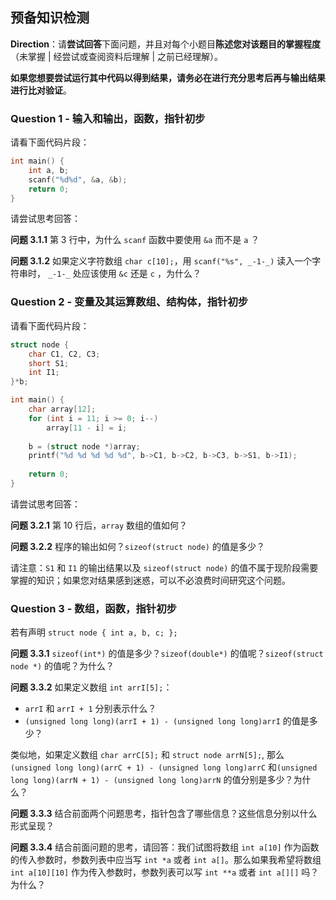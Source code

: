 ## 预备知识检测

**Direction**：请**尝试回答**下面问题，并且对每个小题目**陈述您对该题目的掌握程度**（未掌握 | 经尝试或查阅资料后理解 | 之前已经理解）。

**如果您想要尝试运行其中代码以得到结果，请务必在进行充分思考后再与输出结果进行比对验证**。


### Question 1 - 输入和输出，函数，指针初步

请看下面代码片段：

```c
int main() {
	int a, b;
	scanf("%d%d", &a, &b);
	return 0;
}
```
请尝试思考回答：

**问题 3.1.1** 第 3 行中，为什么 `scanf` 函数中要使用 `&a` 而不是 `a` ？

**问题 3.1.2** 如果定义字符数组 `char c[10];`，用 `scanf("%s", _-1-_)` 读入一个字符串时， `_-1-_` 处应该使用 `&c` 还是 `c` ，为什么？


### Question 2 - 变量及其运算数组、结构体，指针初步

请看下面代码片段：

```c
struct node {
	char C1, C2, C3;
	short S1;
	int I1;
}*b;

int main() {
	char array[12];
	for (int i = 11; i >= 0; i--)
		array[11 - i] = i;
	
	b = (struct node *)array;
	printf("%d %d %d %d %d", b->C1, b->C2, b->C3, b->S1, b->I1);
	
	return 0;
}
```
请尝试思考回答：

**问题 3.2.1** 第 10 行后，`array` 数组的值如何？

**问题 3.2.2** 程序的输出如何？`sizeof(struct node)` 的值是多少？

请注意：`S1` 和 `I1` 的输出结果以及 `sizeof(struct node)` 的值不属于现阶段需要掌握的知识；如果您对结果感到迷惑，可以不必浪费时间研究这个问题。


### Question 3 - 数组，函数，指针初步

若有声明 `struct node { int a, b, c; };`

**问题 3.3.1** `sizeof(int*)` 的值是多少？`sizeof(double*)` 的值呢？`sizeof(struct node *)` 的值呢？为什么？

**问题 3.3.2** 如果定义数组 `int arrI[5];`：

- `arrI` 和 `arrI + 1` 分别表示什么？
- `(unsigned long long)(arrI + 1) - (unsigned long long)arrI` 的值是多少？

类似地，如果定义数组 `char arrC[5];` 和 `struct node arrN[5];`, 那么 `(unsigned long long)(arrC + 1) - (unsigned long long)arrC` 和`(unsigned long long)(arrN + 1) - (unsigned long long)arrN` 的值分别是多少？为什么？

**问题 3.3.3** 结合前面两个问题思考，指针包含了哪些信息？这些信息分别以什么形式呈现？

**问题 3.3.4** 结合前面问题的思考，请回答：我们试图将数组 `int a[10]` 作为函数的传入参数时，参数列表中应当写 `int *a` 或者 `int a[]`。那么如果我希望将数组 `int a[10][10]` 作为传入参数时，参数列表可以写 `int **a` 或者 `int a[][]` 吗？为什么？

